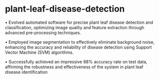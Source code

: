 # plant-leaf-disease-detection
• Evolved automated software for precise plant leaf disease detection and classification, optimizing image quality and
feature extraction through advanced pre-processing techniques.

• Employed image segmentation to effectively eliminate background noise, enhancing the accuracy and reliability of disease
detection using Support Vector Machine (SVM) algorithms.

• Successfully achieved an impressive 88% accuracy rate on test data, affirming the robustness and effectiveness of the
system in plant leaf disease identification
